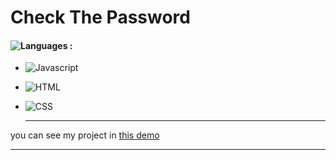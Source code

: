 # Check The Password

#### ![Languages](https://img.shields.io/github/languages/count/zeynab-jalalian/Password3) :
 - ![Javascript](https://img.shields.io/badge/javascript-yellow)
 - ![HTML](https://img.shields.io/badge/Html-orange)
 - ![CSS](https://img.shields.io/badge/Css-blue)
   
   ---
 you can see my project in [this demo](https://zeynab-jalalian.github.io/Password3/)
  ___
